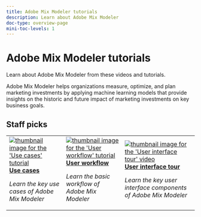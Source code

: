 ```yaml
---
title: Adobe Mix Modeler tutorials
description: Learn about Adobe Mix Modeler
doc-type: overview-page
mini-toc-levels: 1
---
```

# Adobe Mix Modeler tutorials

Learn about Adobe Mix Modeler from these videos and tutorials.

Adobe Mix Modeler helps organizations measure, optimize, and plan marketing investments by applying machine learning models that provide insights on the historic and future impact of marketing investments on key business goals. 


<div id="recs-overview-body-1"></div>
<div id="recs-overview-body-2"></div>
<div id="recs-overview-body-3"></div>
<div id="recs-overview-body-4"></div>
<div id="recs-overview-body-5"></div>
<div id="recs-overview-body-6"></div>

## Staff picks

<div id="staff-picks-section">
<table style="margin-top: 0 !important">
<tr>
  <td>
    <a href="intro/use-cases.md">
      <img alt="thumbnail image for the 'Use cases' tutorial" src="https://video.tv.adobe.com/v/3424857?format=jpeg" />
    </a>
    <div>
      <a href="intro/use-cases.md">
    <strong>Use cases</strong>
    </a>
    </div>
    <p>
    <em>Learn the key use cases of Adobe Mix Modeler</em>
    <p>
  </td>
  <td>
    <a href="intro/user-workflow.md">
      <img alt="thumbnail image for the 'User workflow' tutorial" src="https://video.tv.adobe.com/v/3424854?format=jpeg" />
    </a>
    <div>
      <a href="intro/user-workflow.md">
    <strong>User workflow</strong>
    </a>
    </div>
    <p>
    <em>Learn the basic workflow of Adobe Mix Modeler</em>
    <p>
  </td>
  <td>
    <a href="intro/user-interface-tour.md">
      <img alt="thumbnail image for the 'User interface tour' video" src="https://video.tv.adobe.com/v/3424851?format=jpeg" />
    </a>
    <div>
      <a href="intro/user-interface-tour.md">
    <strong>User interface tour</strong>
    </a>
    </div>
    <p>
    <em>Learn the key user interface components of Adobe Mix Modeler</em>
    <p>
  </td>
</tr>
</table>

</div>
